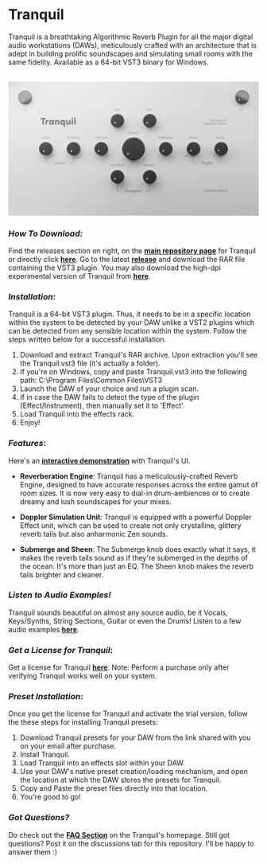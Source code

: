 # Tranquil
Tranquil is a breathtaking Algorithmic Reverb Plugin for all the major digital audio workstations (DAWs), meticulously crafted with an architecture that is adept in building prolific soundscapes and simulating small rooms with the same fidelity. Available as a 64-bit VST3 binary for Windows.
<br><br>

!["bg"](/assets/bg.png)

### *How To Download:*
Find the releases section on right, on the [**main repository page**](https://github.com/devashish-gupta/Tranquil) for Tranquil or directly click [**here**](https://github.com/devashish-gupta/Tranquil/releases). Go to the latest [**release**](https://github.com/devashish-gupta/Tranquil/releases/tag/v1.0) and download the RAR file containing the VST3 plugin. You may also download the high-dpi experimental version of Tranquil from [**here**](https://github.com/devashish-gupta/Tranquil/releases/tag/v1.0.1).

### *Installation*:
Tranquil is a 64-bit VST3 plugin. Thus, it needs to be in a specific location within the system to be detected by your DAW unlike a VST2 plugins which can be detected from any sensible location within the system. Follow the steps written below for a successful installation.

1. Download and extract Tranquil's RAR archive. Upon extraction you'll see the Tranquil.vst3 file (it's actually a folder).
2. If you're on Windows, copy and paste Tranquil.vst3 into the following path: C:\Program Files\Common Files\VST3
4. Launch the DAW of your choice and run a plugin scan.
5. If in case the DAW fails to detect the type of the plugin (Effect/Instrument), then manually set it to 'Effect'.
6. Load Tranquil into the effects rack.
7. Enjoy!

### *Features*:
Here's an **[interactive demonstration](https://devashish-gupta.github.io/Tranquil/#features)** with Tranquil's UI.

* **Reverberation Engine**: Tranquil has a meticulously-crafted Reverb Engine, designed to have accurate responses across the entire gamut of room sizes. It is now very easy to dial-in drum-ambiences or to create dreamy and lush soundscapes for your mixes.

* **Doppler Simulation Unit**: Tranquil is equipped with a powerful Doppler Effect unit, which can be used to create not only crystalline, glittery reverb tails but also anharmonic Zen sounds.

* **Submerge and Sheen**: The Submerge knob does exactly what it says, it makes the reverb tails sound as if they're submerged in the depths of the ocean. It's more than just an EQ. The Sheen knob makes the reverb tails brighter and cleaner.

### *Listen to Audio Examples!*
Tranquil sounds beautiful on almost any source audio, be it Vocals, Keys/Synths, String Sections, Guitar or even the Drums! Listen to a few audio examples **[here](https://devashish-gupta.github.io/Tranquil/#listen)**.

### *Get a License for Tranquil*:
Get a license for Tranquil **[here](https://devashish-gupta.github.io/Tranquil/)**.
Note: Perform a purchase only after verifying Tranquil works well on your system.

### *Preset Installation*:
Once you get the license for Tranquil and activate the trial version, follow the these steps for installing Tranquil presets:

1.  Download Tranquil presets for your DAW from the link shared with you on your email after purchase.
2.  Install Tranquil.
3.  Load Tranquil into an effects slot within your DAW.
4.  Use your DAW's native preset creation/loading mechanism, and open the location at which the DAW stores the presets for Tranquil.
5.  Copy and Paste the preset files directly into that location.
6.  You're good to go!

### *Got Questions?*
Do check out the **[FAQ Section](https://devashish-gupta.github.io/Tranquil/)** on the Tranquil's homepage. Still got questions? Post it on the discussions tab for this repository. I'll be happy to answer them :)



